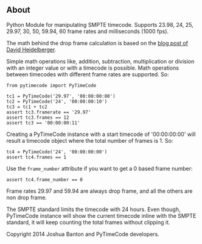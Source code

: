 About
-----

Python Module for manipulating SMPTE timecode. Supports 23.98, 24, 25, 29.97,
30, 50, 59.94, 60 frame rates and milliseconds (1000 fps).

The math behind the drop frame calculation is based on the
[blog post of David Heidelberger](http://www.davidheidelberger.com/blog/?p=29).

Simple math operations like, addition, subtraction, multiplication or division
with an integer value or with a timecode is possible. Math operations between
timecodes with different frame rates are supported. So:

    from pytimecode import PyTimeCode
  
    tc1 = PyTimeCode('29.97', '00:00:00:00')
    tc2 = PyTimeCode('24', '00:00:00:10')
    tc3 = tc1 + tc2
    assert tc3.framerate == '29.97'
    assert tc3.frames == 12
    assert tc3 == '00:00:00:11'

Creating a PyTimeCode instance with a start timecode of '00:00:00:00' will
result a timecode object where the total number of frames is 1. So:

    tc4 = PyTimeCode('24', '00:00:00:00')
    assert tc4.frames == 1

Use the ``frame_number`` attribute if you want to get a 0 based frame number:

    assert tc4.frame_number == 0

Frame rates 29.97 and 59.94 are always drop frame, and all the others are non
drop frame.

The SMPTE standard limits the timecode with 24 hours. Even though, PyTimeCode
instance will show the current timecode inline with the SMPTE standard, it will
keep counting the total frames without clipping it.

Copyright 2014 Joshua Banton and PyTimeCode developers.
